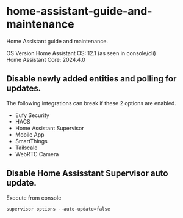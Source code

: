 # home-assistant-guide-and-maintenance
Home Assistant guide and maintenance.


OS Version Home Assistant OS: 12.1 (as seen in console/cli)  
Home Assistant Core: 2024.4.0

## Disable newly added entities and polling for updates.
The following integrations can break if these 2 options are enabled.
* Eufy Security
* HACS
* Home Assistant Supervisor
* Mobile App
* SmartThings
* Tailscale
* WebRTC Camera
## Disable Home Assisstant Supervisor auto update.
Execute from console
```
supervisor options --auto-update=false
```
